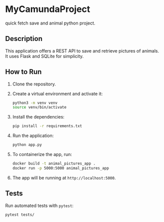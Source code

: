 
# MyCamundaProject
quick fetch save and animal python project.

## Description
This application offers a REST API to save and retrieve pictures of animals. It uses Flask and SQLite for simplicity.

## How to Run

1. Clone the repository.
2. Create a virtual environment and activate it:

    ```bash
    python3 -m venv venv
    source venv/bin/activate
    ```

3. Install the dependencies:

    ```bash
    pip install -r requirements.txt
    ```

4. Run the application:

    ```bash
    python app.py
    ```

5. To containerize the app, run:

    ```bash
    docker build -t animal_pictures_app .
    docker run -p 5000:5000 animal_pictures_app
    ```

6. The app will be running at `http://localhost:5000`.

## Tests

Run automated tests with `pytest`:

```bash
pytest tests/

